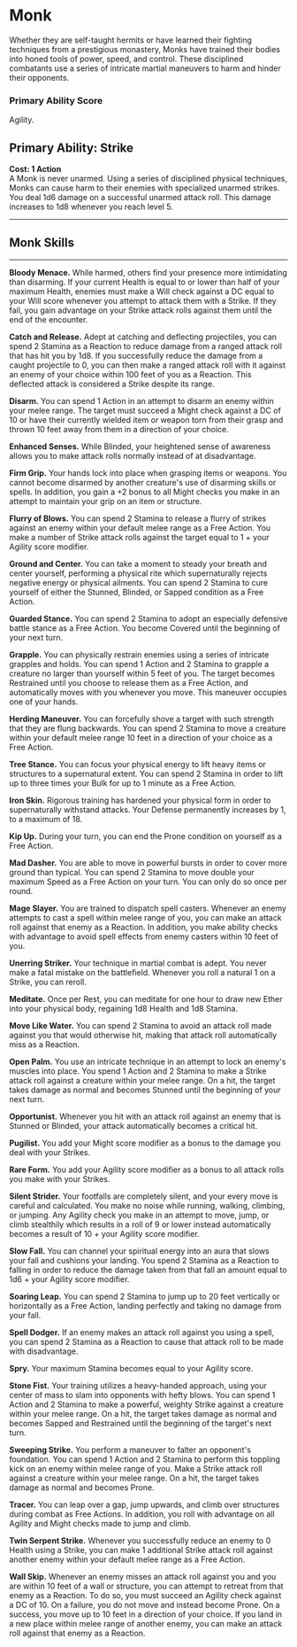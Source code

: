 # Monk  
Whether they are self-taught hermits or have learned their fighting techniques from a prestigious monastery, Monks have trained their bodies into honed tools of power,  speed,  and  control.  These  disciplined combatants use a series of intricate martial maneuvers to harm and hinder their opponents.  

### Primary Ability Score
Agility.

## Primary Ability: **Strike**  
**Cost: 1 Action**  
A Monk is never unarmed. Using a series of disciplined physical techniques, Monks can cause harm to their enemies with specialized unarmed strikes. You deal 1d6 damage on a successful unarmed attack roll. This damage increases to 1d8 whenever you reach level 5.

___
## Monk Skills
___
**Bloody Menace.** While harmed, others find your presence more intimidating than disarming. If your current Health is equal to or lower than half of your maximum Health, enemies must make a Will check against a DC equal to your Will score whenever you attempt to attack them with a Strike. If they fail, you gain advantage on your Strike attack rolls against them until the end of the encounter.   

**Catch and Release.** Adept at catching and deflecting projectiles, you can spend 2 Stamina as a Reaction to reduce damage from a ranged attack roll that has hit you by 1d8. If you successfully reduce the damage from a caught projectile to 0, you can then make a ranged attack roll with it against an enemy of your choice within 100 feet of you as a Reaction. This deflected attack is considered a Strike despite its range.   

**Disarm.** You can spend 1 Action in an attempt to disarm an enemy within your melee range. The target must succeed a Might check against a DC of 10 or have their currently wielded item or weapon torn from their grasp and thrown 10 feet away from them in a direction of your choice.   

**Enhanced Senses.** While Blinded, your heightened sense of awareness allows you to make attack rolls normally instead of at disadvantage.   

**Firm Grip.** Your hands lock into place when grasping items or weapons. You cannot become disarmed by another creature's use of disarming skills or spells. In addition, you gain a +2 bonus to all Might checks you make in an attempt to maintain your grip on an item or structure.   

**Flurry of Blows.** You can spend 2 Stamina to release a flurry of strikes against an enemy within your default melee range as a Free Action. You make a number of Strike attack rolls against the target equal to 1 + your Agility score modifier.   

**Ground and Center.** You can take a moment to steady your breath and center yourself, performing a physical rite which supernaturally rejects negative energy or physical ailments. You can spend 2 Stamina to cure yourself of either the Stunned, Blinded, or Sapped condition as a Free Action.   

**Guarded Stance.** You can spend 2 Stamina to adopt an especially defensive battle stance as a Free Action. You become Covered until the beginning of your next turn.   

**Grapple.** You can physically restrain enemies using a series of intricate grapples and holds. You can spend 1 Action and 2 Stamina to grapple a creature no larger than yourself within 5 feet of you. The target becomes Restrained until you choose to release them as a Free Action, and automatically moves with you whenever you move. This maneuver occupies one of your hands.   

**Herding Maneuver.** You can forcefully shove a target with such strength that they are flung backwards. You can spend 2 Stamina to move a creature within your default melee range 10 feet in a direction of your choice as a Free Action.   

**Tree Stance.** You can focus your physical energy to lift heavy items or structures to a supernatural extent. You can spend 2 Stamina in order to lift up to three times your Bulk for up to 1 minute as a Free Action.   

**Iron Skin.** Rigorous training has hardened your physical form in order to supernaturally withstand attacks. Your Defense permanently increases by 1, to a maximum of 18.   

**Kip Up.** During your turn, you can end the Prone condition on yourself as a Free Action.   

**Mad Dasher.** You are able to move in powerful bursts in order to cover more ground than typical. You can spend 2 Stamina to move double your maximum Speed as a Free Action on your turn. You can only do so once per round.   

**Mage Slayer.** You are trained to dispatch spell casters. Whenever an enemy attempts to cast a spell within melee range of you, you can make an attack roll against that enemy as a Reaction. In addition, you make ability checks with advantage to avoid spell effects from enemy casters within 10 feet of you.   

**Unerring Striker.** Your technique in martial combat is adept. You never make a fatal mistake on the battlefield. Whenever you roll a natural 1 on a Strike, you can reroll.   

**Meditate.** Once per Rest, you can meditate for one hour to draw new Ether into your physical body, regaining 1d8 Health and 1d8 Stamina.   

**Move Like Water.** You can spend 2 Stamina to avoid an attack roll made against you that would otherwise hit, making that attack roll automatically miss as a Reaction.   

**Open Palm.** You use an intricate technique in an attempt to lock an enemy's muscles into place. You spend 1 Action and 2 Stamina to make a Strike attack roll against a creature within your melee range. On a hit, the target takes damage as normal and becomes Stunned until the beginning of your next turn.   

**Opportunist.** Whenever you hit with an attack roll against an enemy that is Stunned or Blinded, your attack automatically becomes a critical hit.   

**Pugilist.** You add your Might score modifier as a bonus to the damage you deal with your Strikes.   

**Rare Form.** You add your Agility score modifier as a bonus to all attack rolls you make with your Strikes.   

**Silent Strider.** Your footfalls are completely silent, and your every move is careful and calculated. You make no noise while running, walking, climbing, or jumping. Any Agility check you make in an attempt to move, jump, or climb stealthily which results in a roll of 9 or lower instead automatically becomes a result of 10 + your Agility score modifier.   

**Slow Fall.** You can channel your spiritual energy into an aura that slows your fall and cushions your landing. You spend 2 Stamina as a Reaction to falling in order to reduce the damage taken from that fall an amount equal to 1d6 + your Agility score modifier.   

**Soaring Leap.** You can spend 2 Stamina to jump up to 20 feet vertically or horizontally as a Free Action, landing perfectly and taking no damage from your fall.   

**Spell Dodger.** If an enemy makes an attack roll against you using a spell, you can spend 2 Stamina as a Reaction to cause that attack roll to be made with disadvantage.   

**Spry.** Your maximum Stamina becomes equal to your Agility score.   

**Stone Fist.** Your training utilizes a heavy-handed approach, using your center of mass to slam into opponents with hefty blows. You can spend 1 Action and 2 Stamina to make a powerful, weighty Strike against a creature within your melee range. On a hit, the target takes damage as normal and becomes Sapped and Restrained until the beginning of the target's next turn.   

**Sweeping Strike.** You perform a maneuver to falter an opponent's foundation. You can spend 1 Action and 2 Stamina to perform this toppling kick on an enemy within melee range of you. Make a Strike attack roll against a creature within your melee range. On a hit, the target takes damage as normal and becomes Prone.   

**Tracer.** You can leap over a gap, jump upwards, and climb over structures during combat as Free Actions. In addition, you roll with advantage on all Agility and Might checks made to jump and climb.   

**Twin Serpent Strike.** Whenever you successfully reduce an enemy to 0 Health using a Strike, you can make 1 additional Strike attack roll against another enemy within your default melee range as a Free Action.   

**Wall Skip.** Whenever an enemy misses an attack roll against you and you are within 10 feet of a wall or structure, you can attempt to retreat from that enemy as a Reaction. To do so, you must succeed an Agility check against a DC of 10. On a failure, you do not move and instead become Prone. On a success, you move up to 10 feet in a direction of your choice. If you land in a new place within melee range of another enemy, you can make an attack roll against that enemy as a Reaction.  
